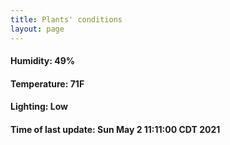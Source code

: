 ```yaml
---
title: Plants' conditions
layout: page
---
```



#### Humidity: 49%
#### Temperature: 71F
#### Lighting: Low
#### Time of last update: Sun May  2 11:11:00 CDT 2021
